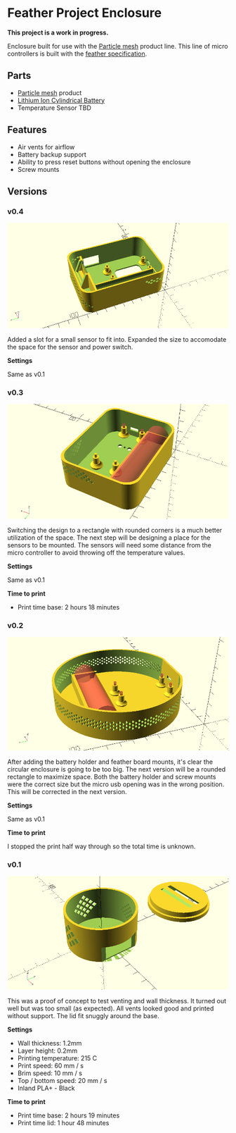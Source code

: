# Feather Project Enclosure

**This project is a work in progress.**

Enclosure built for use with the [Particle mesh](https://www.particle.io/mesh/) product line. This line of micro controllers is built with the [feather specification](https://learn.adafruit.com/adafruit-feather/feather-specification).

## Parts

- [Particle mesh](https://www.particle.io/mesh/) product
- [Lithium Ion Cylindrical Battery](https://www.adafruit.com/product/1781)
- Temperature Sensor TBD

## Features

- Air vents for airflow
- Battery backup support
- Ability to press reset buttons without opening the enclosure
- Screw mounts

## Versions

### v0.4

![Render v0.4](images/render_v0.4.png)

Added a slot for a small sensor to fit into. Expanded the size to accomodate the space for the sensor and power switch.

**Settings**

Same as v0.1

### v0.3

![Render v0.3](images/render_v0.3.png)

Switching the design to a rectangle with rounded corners is a much better utilization of the space. The next step will be designing a place for the sensors to be mounted. The sensors will need some distance from the micro controller to avoid throwing off the temperature values.

**Settings**

Same as v0.1

**Time to print**

- Print time base: 2 hours 18 minutes

### v0.2

![Render v0.2](images/render_v0.2.png)

After adding the battery holder and feather board mounts, it's clear the circular enclosure is going to be too big. The next version will be a rounded rectangle to maximize space. Both the battery holder and screw mounts were the correct size but the micro usb opening was in the wrong position. This will be corrected in the next version.

**Settings**

Same as v0.1

**Time to print**

I stopped the print half way through so the total time is unknown.

### v0.1

![Render v0.1](images/render_v0.1.png)

This was a proof of concept to test venting and wall thickness. It turned out well but was too small (as expected). All vents looked good and printed without support. The lid fit snuggly around the base.

**Settings**

- Wall thickness: 1.2mm
- Layer height: 0.2mm
- Printing temperature: 215 C
- Print speed: 60 mm / s
- Brim speed: 10 mm / s
- Top / bottom speed: 20 mm / s
- Inland PLA+ - Black

**Time to print**

- Print time base: 2 hours 19 minutes
- Print time lid: 1 hour 48 minutes
